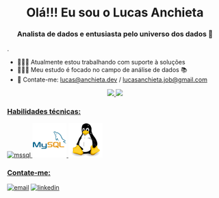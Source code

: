  <h1 align="center">Olá!!! Eu sou o Lucas Anchieta</h1>
<h3 align="center">Analista de dados e entusiasta pelo universo dos dados 🚀</h3>.

<p align="center" 
  <img src="https://github.com/DevLucasAnchieta/DevLucasAnchieta/blob/main/Cabe%C3%A7alho%20do%20perfil%20do%20GitHub.gif">
</p>

<!--
How to make this gif ?

I made my with https://codesandbox.io/s/github-profile-2ijk7
Then i recorded my screen to gif on Mac with Quicktime  and save result to [assets/github.mov](assets/github.mov)
This [gist](https://gist.github.com/tskaggs/6394639) help me to create a dedicated command that convert MOV to GIF.
Type this command `make generate-gif` to generate [assets/github.gif](assets/github.gif)
-->

- 👨🏼‍🔧 Atualmente estou trabalhando com suporte à soluções
- 👨🏼‍🎓 Meu estudo é focado no campo de análise de dados 📚
- 📧 Contate-me: lucas@anchieta.dev / lucasanchieta.job@gmail.com

<div align="center">
  <a href="https://github.com/DevLucasAnchieta">
  <img height="180em" src="https://github-readme-stats.vercel.app/api?username=DevLucasAnchieta&show_icons=true&theme=dark&include_all_commits=true&count_private=true"/>
  <img height="180em" src="https://github-readme-stats.vercel.app/api/top-langs/?username=DevLucasAnchieta&layout=compact&langs_count=7&theme=dark"/>
</div>
  
<h3 align="left">Habilidades técnicas:</h3>
<p <a href="https://www.microsoft.com/en-us/sql-server" target="_blank" rel="noreferrer"> <img src="https://www.svgrepo.com/show/303229/microsoft-sql-server-logo.svg" alt="mssql" width="80" height="80"/> </a> <a href="https://www.mysql.com/" target="_blank" rel="noreferrer"> <img src="https://raw.githubusercontent.com/devicons/devicon/master/icons/mysql/mysql-original-wordmark.svg" alt="mysql" width="80" height="80"/> </a> <align="left"> <a href="https://www.linux.org/" target="_blank" rel="noreferrer"> <img src="https://raw.githubusercontent.com/devicons/devicon/master/icons/linux/linux-original.svg" alt="linux" width="80" height="80"/> </p>

<h3 align="left">Contate-me:</h3>
<p align="left">
<a href="mailto:lucasanchieta.job@gmail.com"><img src="https://img.icons8.com/color/96/000000/gmail.png" alt="email"/></a>
<a href="https://linkedin.com/in/https://www.linkedin.com/in/lucasanchietajob"><img src="https://img.icons8.com/color/96/000000/linkedin.png" alt="linkedin"/></a>
</p>


